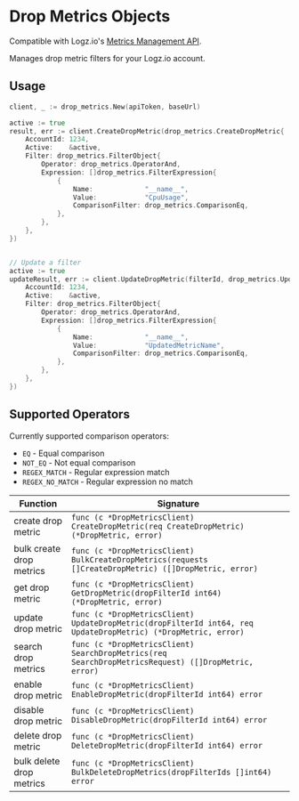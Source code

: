 # Drop Metrics Objects
Compatible with Logz.io's [Metrics Management API](https://docs.logz.io/api/).

Manages drop metric filters for your Logz.io account.

## Usage
```go
client, _ := drop_metrics.New(apiToken, baseUrl)

active := true
result, err := client.CreateDropMetric(drop_metrics.CreateDropMetric{
    AccountId: 1234,
    Active:    &active,
    Filter: drop_metrics.FilterObject{
        Operator: drop_metrics.OperatorAnd,
        Expression: []drop_metrics.FilterExpression{
            {
                Name:             "__name__",
                Value:            "CpuUsage", 
                ComparisonFilter: drop_metrics.ComparisonEq,
            },
        },
    },
})


// Update a filter
active := true
updateResult, err := client.UpdateDropMetric(filterId, drop_metrics.UpdateDropMetric{
    AccountId: 1234,
    Active:    &active,
    Filter: drop_metrics.FilterObject{
        Operator: drop_metrics.OperatorAnd,
        Expression: []drop_metrics.FilterExpression{
            {
                Name:             "__name__",
                Value:            "UpdatedMetricName",
                ComparisonFilter: drop_metrics.ComparisonEq,
            },
        },
    },
})
```

## Supported Operators

Currently supported comparison operators:
- `EQ` - Equal comparison
- `NOT_EQ` - Not equal comparison
- `REGEX_MATCH` - Regular expression match
- `REGEX_NO_MATCH` - Regular expression no match

| Function | Signature |
|----------|-----------|
| create drop metric | `func (c *DropMetricsClient) CreateDropMetric(req CreateDropMetric) (*DropMetric, error)` |
| bulk create drop metrics | `func (c *DropMetricsClient) BulkCreateDropMetrics(requests []CreateDropMetric) ([]DropMetric, error)` |
| get drop metric | `func (c *DropMetricsClient) GetDropMetric(dropFilterId int64) (*DropMetric, error)` |
| update drop metric | `func (c *DropMetricsClient) UpdateDropMetric(dropFilterId int64, req UpdateDropMetric) (*DropMetric, error)` |
| search drop metrics | `func (c *DropMetricsClient) SearchDropMetrics(req SearchDropMetricsRequest) ([]DropMetric, error)` |
| enable drop metric | `func (c *DropMetricsClient) EnableDropMetric(dropFilterId int64) error` |
| disable drop metric | `func (c *DropMetricsClient) DisableDropMetric(dropFilterId int64) error` |
| delete drop metric | `func (c *DropMetricsClient) DeleteDropMetric(dropFilterId int64) error` |
| bulk delete drop metrics | `func (c *DropMetricsClient) BulkDeleteDropMetrics(dropFilterIds []int64) error` | 